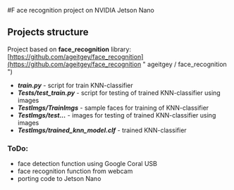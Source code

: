 #F ace recognition project on NVIDIA Jetson Nano
## Projects structure
Project based on **face_recognition** library: [https://github.com/ageitgey/face_recognition](https://github.com/ageitgey/face_recognition " ageitgey /
face_recognition ")
- ***train.py*** - script for  train KNN-classifier
- ***Tests/test_train.py*** - script for testing of trained KNN-classifier using images
- ***TestImgs/TrainImgs*** - sample faces for training of KNN-classifier 
- ***TestImgs/test...*** - images for testing of trained KNN-classifier using images
- ***TestImgs/trained_knn_model.clf*** - trained KNN-classifier

### ToDo:
- face detection function using Google Coral USB
- face recognition function from webcam
- porting code to Jetson Nano
 